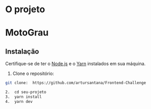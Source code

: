 
# O projeto 

# MotoGrau





## Instalação

Certifique-se de ter o [Node.js](https://nodejs.org/) e o [Yarn](https://yarnpkg.com/) instalados em sua máquina.

1. Clone o repositório:

```bash
git clone:  https://github.com/artursantana/Frontend-Challenge

2.  cd seu-projeto
3.  yarn install
4.  yarn dev



